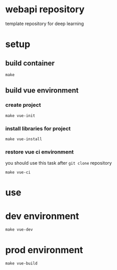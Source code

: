 # webapi repository
template repository for deep learning


# setup

## build container

```
make
```

## build vue environment

### create project

```
make vue-init
```

### install libraries for project

```
make vue-install
```

### restore vue ci environment

you should use this task after `git clone` repository

```
make vue-ci
```

# use

# dev environment

```
make vue-dev
```

# prod environment

```
make vue-build
```